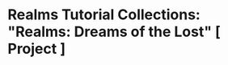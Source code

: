 [Page]:https://github.com/Ancient-Majik-Tech/Social.Wiki.Games.DreamsOfLost/blob/main/Project/Project_Home.md
# Realms Tutorial Collections: "Realms: Dreams of the Lost" [ Project ]